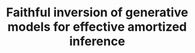 ---
title: "Faithful inversion of generative models for effective amortized inference"
year: 2018
pdf_url: "https://arxiv.org/abs/1712.00287"
category: "vision"
author_list: "Stefan Webb, Adam Golinski, Robert Zinkov, N. Siddharth, Tom Rainforth, Yee Whye Teh, Frank Wood"
grant: "MURI"
pub_in: "Neural Information Processing Systems (NeurIPS) 2018"
---